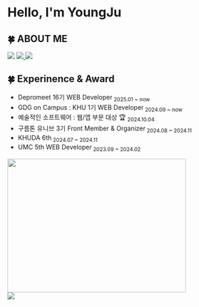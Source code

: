 <h1 align="">Hello, I'm YoungJu </h1>

<h2>🍀 ABOUT ME</h2>

<p>
  <img src="https://img.shields.io/badge/youngju6143@gmail.com-D14836?style=for-the-badge&logo=gmail&logoColor=white" />
  <a href="https://0ju428.tistory.com/">
    <img src="https://img.shields.io/badge/Tistory-A9BCF5?style=for-the-badge&logo=GitHub Sponsors&logoColor=white"&link=https://0ju428.tistory.com/"/>
  </a>
  <a href="http://0ju428.notion.site">
    <img src="https://img.shields.io/badge/Portfolio-%23000000.svg?style=for-the-badge&logo=notion&logoColor=white" />
  </a>
</p>

<h2>🍀 Experinence & Award </h2>
<ul>
  <li>Depromeet 16기 WEB Developer<sub> 2025.01 ~ now </sub>  </li>
  <li>GDG on Campus : KHU 1기 WEB Developer<sub> 2024.09 ~ now </sub>  </li>
  <li>예술적인 소프트웨어 : 웹/앱 부문 대상 🏆 <sub> 2024.10.04</sub>  </li>
  <li>구름톤 유니브 3기 Front Member & Organizer<sub> 2024.08 ~ 2024.11 </sub> </li>
  <li>KHUDA 6th<sub> 2024.07 ~ 2024.11</sub> </li>
  <li>UMC 5th WEB Developer<sub> 2023.09 ~ 2024.02</sub> </li>
</ul>
  
<a href="https://github.com/devxb/gitanimals">
  <img
    src="https://render.gitanimals.org/farms/youngju6143"
    width="400"
    height="300"
  />
</a>
  
<div>
  <a href="https://hits.seeyoufarm.com"><img src="https://hits.seeyoufarm.com/api/count/incr/badge.svg?url=https%3A%2F%2Fgithub.com%2Fyoungju6143&count_bg=%23FFCED8&title_bg=%23555555&icon=&icon_color=%23E7E7E7&title=total&edge_flat=false"/></a>
</div>

